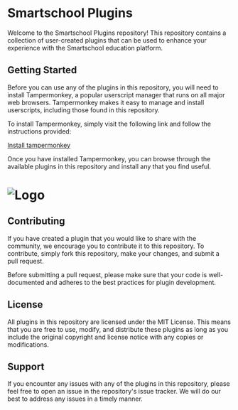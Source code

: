 # Smartschool Plugins

Welcome to the Smartschool Plugins repository! This repository contains a collection of user-created plugins that can be used to enhance your experience with the Smartschool education platform.

## Getting Started

Before you can use any of the plugins in this repository, you will need to install Tampermonkey, a popular userscript manager that runs on all major web browsers. Tampermonkey makes it easy to manage and install userscripts, including those found in this repository.

To install Tampermonkey, simply visit the following link and follow the instructions provided:

[Install tampermonkey](https://chrome.google.com/webstore/detail/tampermonkey/dhdgffkkebhmkfjojejmpbldmpobfkfo?hl=en)

Once you have installed Tampermonkey, you can browse through the available plugins in this repository and install any that you find useful. 
# ![Logo](static/img/icon_48.png)

## Contributing

If you have created a plugin that you would like to share with the community, we encourage you to contribute it to this repository. To contribute, simply fork this repository, make your changes, and submit a pull request.

Before submitting a pull request, please make sure that your code is well-documented and adheres to the best practices for plugin development. 

## License

All plugins in this repository are licensed under the MIT License. This means that you are free to use, modify, and distribute these plugins as long as you include the original copyright and license notice with any copies or modifications.

## Support

If you encounter any issues with any of the plugins in this repository, please feel free to open an issue in the repository's issue tracker. We will do our best to address any issues in a timely manner.
